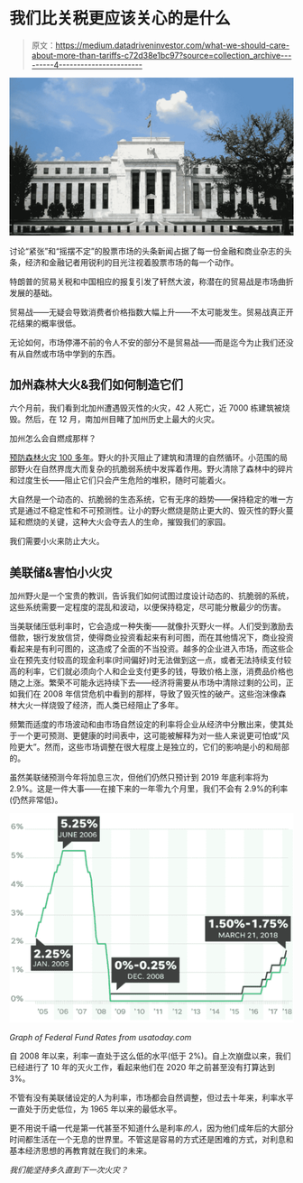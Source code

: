 # 我们比关税更应该关心的是什么

> 原文：<https://medium.datadriveninvestor.com/what-we-should-care-about-more-than-tariffs-c72d38e1bc97?source=collection_archive---------4----------------------->

![](img/e98c82787a33ad51576938eb797dfd93.png)

讨论“紧张”和“摇摆不定”的股票市场的头条新闻占据了每一份金融和商业杂志的头条，经济和金融记者用锐利的目光注视着股票市场的每一个动作。

特朗普的贸易关税和中国相应的报复引发了轩然大波，称潜在的贸易战是市场曲折发展的基础。

贸易战——无疑会导致消费者价格指数大幅上升——不太可能发生。贸易战真正开花结果的概率很低。

无论如何，市场停滞不前的令人不安的部分不是贸易战——而是迄今为止我们还没有从自然或市场中学到的东西。

## **加州森林大火&我们如何制造它们**

六个月前，我们看到北加州遭遇毁灭性的火灾，42 人死亡，近 7000 栋建筑被烧毁。然后，在 12 月，南加州目睹了加州历史上最大的火灾。

加州怎么会自燃成那样？

[预防森林火灾 100 多年](https://www.hcn.org/issues/49.21/wildfire-what-fire-researchers-learned-from-northern-california-blazes)。野火的扑灭阻止了建筑和清理的自然循环。小范围的局部野火在自然界庞大而复杂的抗脆弱系统中发挥着作用。野火清除了森林中的碎片和过度生长——阻止它们只会产生危险的堆积，随时可能着火。

大自然是一个动态的、抗脆弱的生态系统，它有无序的趋势——保持稳定的唯一方式是通过不稳定性和不可预测性。让小的野火燃烧是防止更大的、毁灭性的野火蔓延和燃烧的关键，这种大火会夺去人的生命，摧毁我们的家园。

我们需要小火来防止大火。

## 美联储&害怕小火灾

加州野火是一个宝贵的教训，告诉我们如何试图过度设计动态的、抗脆弱的系统，这些系统需要一定程度的混乱和波动，以便保持稳定，尽可能分散最少的伤害。

当美联储压低利率时，它会造成一种失衡——就像扑灭野火一样。人们受到激励去借款，银行发放信贷，使得商业投资看起来有利可图，而在其他情况下，商业投资看起来是有利可图的，这造成了全面的不当投资。越多的企业进入市场，而这些企业在预先支付较高的现金利率(时间偏好)时无法做到这一点，或者无法持续支付较高的利率，它们就必须向个人和企业支付更多的钱，导致价格上涨，消费品价格也随之上涨。繁荣不可能永远持续下去——经济将需要从市场中清除过剩的公司，正如我们在 2008 年信贷危机中看到的那样，导致了毁灭性的破产。这些泡沫像森林大火一样烧毁了经济，而人类已经阻止了多年。

频繁而适度的市场波动和由市场自然设定的利率将企业从经济中分散出来，使其处于一个更可预测、更健康的时间表中，这可能被解释为对一些人来说更可怕或“风险更大”。然而，这些市场调整在很大程度上是独立的，它们的影响是小的和局部的。

虽然美联储预测今年将加息三次，但他们仍然只预计到 2019 年底利率将为 2.9%。这是一件大事——在接下来的一年零九个月里，我们不会有 2.9%的利率(仍然非常低)。

![](img/e5efdfebed42e1463f658553caee6106.png)

*Graph of Federal Fund Rates from usatoday.com*

自 2008 年以来，利率一直处于这么低的水平(低于 2%)。自上次崩盘以来，我们已经进行了 10 年的灭火工作，看起来他们在 2020 年之前甚至没有打算达到 3%。

不管有没有美联储设定的人为利率，市场都会自然调整，但过去十年来，利率水平一直处于历史低位，为 1965 年以来的最低水平。

更不用说千禧一代是第一代甚至不知道什么是利率*的人*，因为他们成年后的大部分时间都生活在一个无息的世界里。不管这是容易的方式还是困难的方式，对利息和基本经济思想的再教育就在我们的未来。

*我们能坚持多久直到下一次火灾？*